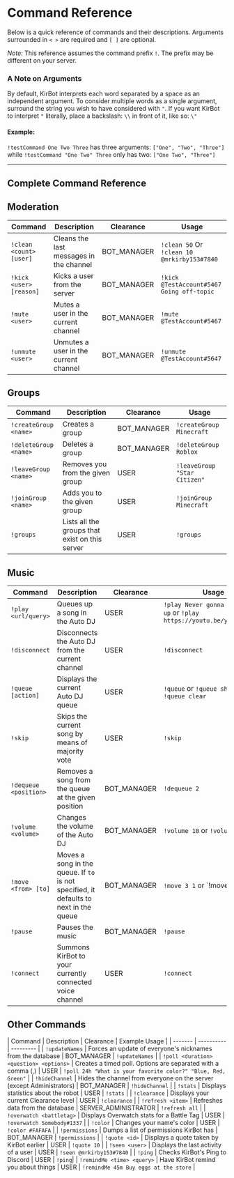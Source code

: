 # Command Reference

Below is a quick reference of commands and their descriptions. Arguments surrounded in `< >` are required and `[ ]` are optional.

_Note:_ This reference assumes the command prefix `!`. The prefix may be different on your server.

### A Note on Arguments
By default, KirBot interprets each word separated by a space as an independent argument. To consider multiple words as a single argument, surround the string you wish to have considered with `"`. If you want KirBot to interpret `"` literally, place a backslash: `\\` in front of it, like so: `\"`

#### Example:
`!testCommand One Two Three` has three arguments: `["One", "Two", "Three"]` while `!testCommand "One Two" Three` only has two: `["One Two", "Three"]`

---

## Complete Command Reference

## Moderation
| Command | Description | Clearance | Usage |
| --- | --- | --- | --- |
| `!clean <count> [user]` | Cleans the last messages in the channel | BOT_MANAGER | `!clean 50` Or `!clean 10 @mrkirby153#7840` |
| `!kick <user> [reason]` | Kicks a user from the server | BOT_MANAGER | `!kick @TestAccount#5467 Going off-topic` |
| `!mute <user>` | Mutes a user in the current channel | BOT_MANAGER | `!mute @TestAccount#5467` |
| `!unmute <user>` | Unmutes a user in the current channel | BOT_MANAGER | `!unmute @TestAccount#5647` |

## Groups
| Command | Description | Clearance | Usage |
| --- | --- | --- | --- |
| `!createGroup <name>` | Creates a group | BOT_MANAGER | `!createGroup Minecraft` |
| `!deleteGroup <name>` | Deletes a group | BOT_MANAGER | `!deleteGroup Roblox` |
| `!leaveGroup <name>` | Removes you from the given group | USER | `!leaveGroup "Star Citizen"` |
| `!joinGroup <name>` | Adds you to the given group | USER | `!joinGroup Minecraft` |
| `!groups` | Lists all the groups that exist on this server | USER | `!groups` |

## Music
| Command | Description | Clearance | Usage |
| --- | --- | --- | --- |
| `!play <url/query>` | Queues up a song in the Auto DJ | USER | `!play Never gonna give you up` or `!play https://youtu.be/yPYZpwSpKmA` |
| `!disconnect` | Disconnects the Auto DJ from the current channel | USER | `!disconnect` |
| `!queue [action]` | Displays the current Auto DJ queue | USER | `!queue` or `!queue shuffle` or `!queue clear` |
| `!skip` | Skips the current song by means of majority vote | USER | `!skip` |
| `!dequeue <position>` | Removes a song from the queue at the given position | BOT_MANAGER | `!dequeue 2` |
| `!volume <volume>` | Changes the volume of the Auto DJ | BOT_MANAGER | `!volume 10` or `!volume -5` |
| `!move <from> [to]` | Moves a song in the queue. If `to` is not specified, it defaults to next in the queue | BOT_MANAGER | `!move 3 1` or `!move 6`` |
| `!pause` | Pauses the music | BOT_MANAGER | `!pause` |
| `!connect` | Summons KirBot to your currently connected voice channel | USER | `!connect` |

## Other Commands
| Command | Description | Clearance | Example Usage |
| ------- | ---------- | --------- |
| `!updateNames` | Forces an update of everyone's nicknames from the database | BOT_MANAGER | `!updateNames` |
| `!poll <duration> <question> <options>` | Creates a timed poll. Options are separated with a comma (,) | USER | `!poll 24h "What is your favorite color?" "Blue, Red, Green"` |
| `!hideChannel` | Hides the channel from everyone on the server (except Administrators) | BOT_MANAGER | `!hideChannel` |
| `!stats` | Displays statistics about the robot | USER | `!stats` |
| `!clearance` | Displays your current Clearance level | USER | `!clearance` |
| `!refresh <item>` | Refreshes data from the database | SERVER_ADMINISTRATOR | `!refresh all` |
| `!overwatch <battletag>` | Displays Overwatch stats for a Battle Tag | USER | `!overwatch Somebody#1337` |
| `!color` | Changes your name's color | USER | `!color #FAFAFA` |
| `!permissions` | Dumps a list of permissions KirBot has | BOT_MANAGER | `!permissions` |
| `!quote <id>` | Displays a quote taken by KirBot earlier | USER | `!quote 10` |
| `!seen <user>` | Displays the last activity of a user | USER | `!seen @mrkirby153#7840` |
| `!ping` | Checks KirBot's Ping to Discord | USER | `!ping`|
| `!remindMe <time> <query>` | Have KirBot remind you about things | USER | `!remindMe 45m Buy eggs at the store` |
